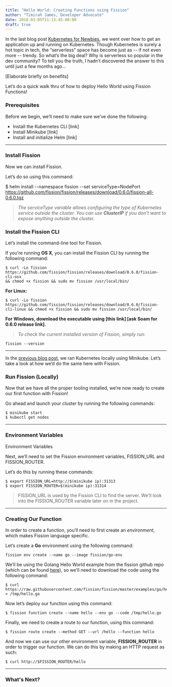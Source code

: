 ```yaml
---
title: "Hello World: Creating Functions using Fission"
author: "Timirah James, Developer Advocate"
date: 2018-03-05T11:13:45-08:00
draft: true
---
```



In the last blog post [Kubernetes for Newbies](https://fission.io/blog/posts/kubernetes_hello-world/), we went over how to get an application up and running on Kubernetes. Though Kubernetes is surely a hot topic in tech, the “serverless” space has become just as -- if not even more -- trendy. So what’s the big deal? Why is serverless so popular in the dev community? To tell you the truth, I hadn’t discovered the answer to this until just a few months ago... 

[Elaborate briefly on benefits]



Let’s do a quick walk thru of how to deploy Hello World using Fission Functions!


### Prerequisites

Before we begin, we’ll need to make sure we’ve done the following:

- Install the Kubernetes CLI [link]
- Install Minikube [link]
- Install and initialize Helm [link]

----

### Install Fission

Now we can install Fission. 

Let’s do so using this command:

$ helm install --namespace fission --set serviceType=NodePort https://github.com/fission/fission/releases/download/0.6.0/fission-all-0.6.0.tgz


>_The serviceType variable allows configuring the type of Kubernetes service outside the cluster. You can use **ClusterIP** if you don’t want to expose anything outside the cluster._


### Install the Fission CLI

Let’s install the command-line tool for Fission.

If you’re running **OS X**, you can install the Fission CLI by running the following command:				
					
	$ curl -Lo fission
	https://github.com/fission/fission/releases/download/0.6.0/fission-cli-osx
	&& chmod +x fission && sudo mv fission /usr/local/bin/


**For Linux:**

	$ curl -Lo fission https://github.com/fission/fission/releases/download/0.6.0/fission-cli-linux && chmod +x fission && sudo mv fission /usr/local/bin/


**For Windows, download the executable using [this link] [ask Soam for 0.6.0 release link].**


>_To check the current installed version of Fission, simply run:_

	fission --version


----

In the [previous blog post](https://fission.io/blog/posts/kubernetes_hello-world/), we ran Kubernetes locally using Minikube. Let’s take a look at how we’d do the same here with Fission. 

### Run Fission (Locally)

Now that we have all the proper tooling installed, we’re now ready to create our first function with Fission! 

Go ahead and launch your cluster by running the following commands:			
					
	$ minikube start
	$ kubectl get nodes

----

### Environment Variables

Environment Variables

Next, we’ll need to set the Fission environment variables, FISSION_URL and FISSION_ROUTER. 

Let’s do this by running these commands:

	$ export FISSION_URL=http://$(minikube ip):31313
	$ export FISSION_ROUTER=$(minikube ip):31314

> FISSION_URL is used by the Fission CLI to find the server. We'll look into the FISSION_ROUTER variable later on in the project.


----

### Creating Our Function

In order to create a function, you’ll need to first create an _environment_, which makes Fission language specific.

Let’s create a **Go** environment using the following command:

	fission env create --name go --image fission/go-env


We’ll be using the Golang Hello World example from the fission github repo (which can be found [here](https://github.com/fission/fission/blob/master/examples/go/hello.go)), so we’ll need to download the code using the following command:
									
	$ curl https://raw.githubusercontent.com/fission/fission/master/examples/go/hello.go > /tmp/hello.go


Now let’s deploy our function using this command:

	$ fission function create --name hello --env go --code /tmp/hello.go


Finally, we need to create a route to our function, using this command:

	$ fission route create --method GET --url /hello --function hello


And now we can use our other environment variable, **FISSION_ROUTER** in order to trigger our function. We can do this by making an HTTP request as such:

	$ curl http://$FISSION_ROUTER/hello
	
----

### What's Next?




